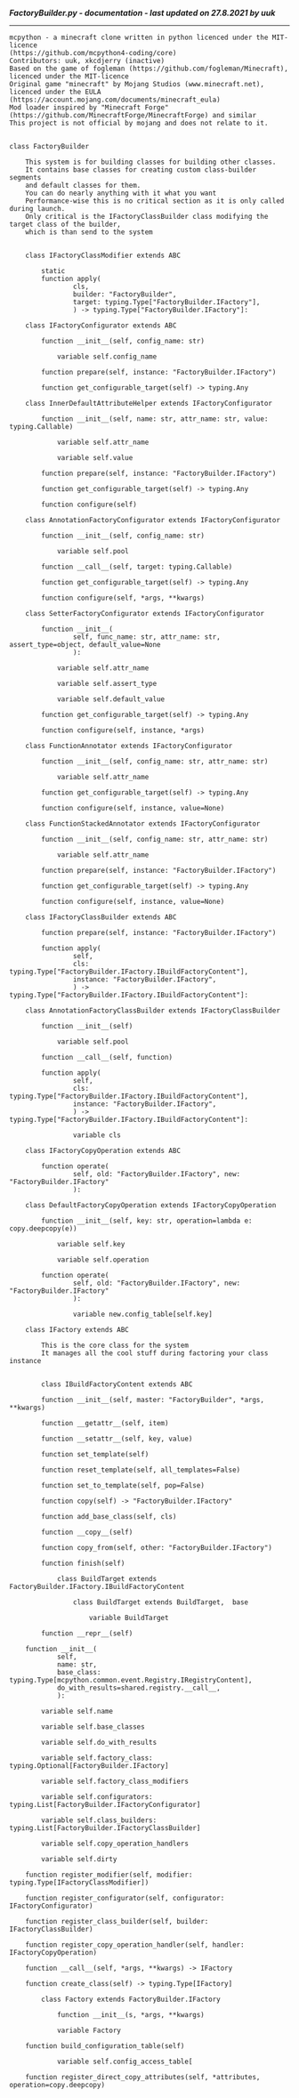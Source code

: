 ***FactoryBuilder.py - documentation - last updated on 27.8.2021 by uuk***
___

    mcpython - a minecraft clone written in python licenced under the MIT-licence 
    (https://github.com/mcpython4-coding/core)
    Contributors: uuk, xkcdjerry (inactive)
    Based on the game of fogleman (https://github.com/fogleman/Minecraft), licenced under the MIT-licence
    Original game "minecraft" by Mojang Studios (www.minecraft.net), licenced under the EULA
    (https://account.mojang.com/documents/minecraft_eula)
    Mod loader inspired by "Minecraft Forge" (https://github.com/MinecraftForge/MinecraftForge) and similar
    This project is not official by mojang and does not relate to it.


    class FactoryBuilder
        
        This system is for building classes for building other classes.
        It contains base classes for creating custom class-builder segments
        and default classes for them.
        You can do nearly anything with it what you want
        Performance-wise this is no critical section as it is only called during launch.
        Only critical is the IFactoryClassBuilder class modifying the target class of the builder,
        which is than send to the system


        class IFactoryClassModifier extends ABC

            static
            function apply(
                    cls,
                    builder: "FactoryBuilder",
                    target: typing.Type["FactoryBuilder.IFactory"],
                    ) -> typing.Type["FactoryBuilder.IFactory"]:

        class IFactoryConfigurator extends ABC

            function __init__(self, config_name: str)

                variable self.config_name

            function prepare(self, instance: "FactoryBuilder.IFactory")

            function get_configurable_target(self) -> typing.Any

        class InnerDefaultAttributeHelper extends IFactoryConfigurator

            function __init__(self, name: str, attr_name: str, value: typing.Callable)

                variable self.attr_name

                variable self.value

            function prepare(self, instance: "FactoryBuilder.IFactory")

            function get_configurable_target(self) -> typing.Any

            function configure(self)

        class AnnotationFactoryConfigurator extends IFactoryConfigurator

            function __init__(self, config_name: str)

                variable self.pool

            function __call__(self, target: typing.Callable)

            function get_configurable_target(self) -> typing.Any

            function configure(self, *args, **kwargs)

        class SetterFactoryConfigurator extends IFactoryConfigurator

            function __init__(
                    self, func_name: str, attr_name: str, assert_type=object, default_value=None
                    ):

                variable self.attr_name

                variable self.assert_type

                variable self.default_value

            function get_configurable_target(self) -> typing.Any

            function configure(self, instance, *args)

        class FunctionAnnotator extends IFactoryConfigurator

            function __init__(self, config_name: str, attr_name: str)

                variable self.attr_name

            function get_configurable_target(self) -> typing.Any

            function configure(self, instance, value=None)

        class FunctionStackedAnnotator extends IFactoryConfigurator

            function __init__(self, config_name: str, attr_name: str)

                variable self.attr_name

            function prepare(self, instance: "FactoryBuilder.IFactory")

            function get_configurable_target(self) -> typing.Any

            function configure(self, instance, value=None)

        class IFactoryClassBuilder extends ABC

            function prepare(self, instance: "FactoryBuilder.IFactory")

            function apply(
                    self,
                    cls: typing.Type["FactoryBuilder.IFactory.IBuildFactoryContent"],
                    instance: "FactoryBuilder.IFactory",
                    ) -> typing.Type["FactoryBuilder.IFactory.IBuildFactoryContent"]:

        class AnnotationFactoryClassBuilder extends IFactoryClassBuilder

            function __init__(self)

                variable self.pool

            function __call__(self, function)

            function apply(
                    self,
                    cls: typing.Type["FactoryBuilder.IFactory.IBuildFactoryContent"],
                    instance: "FactoryBuilder.IFactory",
                    ) -> typing.Type["FactoryBuilder.IFactory.IBuildFactoryContent"]:

                    variable cls

        class IFactoryCopyOperation extends ABC

            function operate(
                    self, old: "FactoryBuilder.IFactory", new: "FactoryBuilder.IFactory"
                    ):

        class DefaultFactoryCopyOperation extends IFactoryCopyOperation

            function __init__(self, key: str, operation=lambda e: copy.deepcopy(e))

                variable self.key

                variable self.operation

            function operate(
                    self, old: "FactoryBuilder.IFactory", new: "FactoryBuilder.IFactory"
                    ):

                    variable new.config_table[self.key]

        class IFactory extends ABC
            
            This is the core class for the system
            It manages all the cool stuff during factoring your class instance


            class IBuildFactoryContent extends ABC

            function __init__(self, master: "FactoryBuilder", *args, **kwargs)

            function __getattr__(self, item)

            function __setattr__(self, key, value)

            function set_template(self)

            function reset_template(self, all_templates=False)

            function set_to_template(self, pop=False)

            function copy(self) -> "FactoryBuilder.IFactory"

            function add_base_class(self, cls)

            function __copy__(self)

            function copy_from(self, other: "FactoryBuilder.IFactory")

            function finish(self)

                class BuildTarget extends FactoryBuilder.IFactory.IBuildFactoryContent

                    class BuildTarget extends BuildTarget,  base

                        variable BuildTarget

            function __repr__(self)

        function __init__(
                self,
                name: str,
                base_class: typing.Type[mcpython.common.event.Registry.IRegistryContent],
                do_with_results=shared.registry.__call__,
                ):

            variable self.name

            variable self.base_classes

            variable self.do_with_results

            variable self.factory_class: typing.Optional[FactoryBuilder.IFactory]

            variable self.factory_class_modifiers

            variable self.configurators: typing.List[FactoryBuilder.IFactoryConfigurator]

            variable self.class_builders: typing.List[FactoryBuilder.IFactoryClassBuilder]

            variable self.copy_operation_handlers

            variable self.dirty

        function register_modifier(self, modifier: typing.Type[IFactoryClassModifier])

        function register_configurator(self, configurator: IFactoryConfigurator)

        function register_class_builder(self, builder: IFactoryClassBuilder)

        function register_copy_operation_handler(self, handler: IFactoryCopyOperation)

        function __call__(self, *args, **kwargs) -> IFactory

        function create_class(self) -> typing.Type[IFactory]

            class Factory extends FactoryBuilder.IFactory

                function __init__(s, *args, **kwargs)

                variable Factory

        function build_configuration_table(self)

                variable self.config_access_table[

        function register_direct_copy_attributes(self, *attributes, operation=copy.deepcopy)
